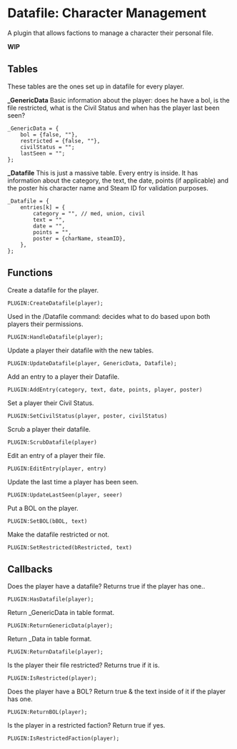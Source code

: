 # Datafile: Character Management
A plugin that allows factions to manage a character their personal file.

**WIP**

## Tables
These tables are the ones set up in datafile for every player.

**_GenericData**
Basic information about the player: does he have a bol, is the file restricted, what is the Civil Status and when has the player last been seen?
```
_GenericData = {
    bol = {false, ""},
    restricted = {false, ""},
    civilStatus = "";
    lastSeen = "";
};
```

**_Datafile**
This is just a massive table. Every entry is inside. It has information about the category, the text, the date, points (if applicable) and the poster his character name and Steam ID for validation purposes.
```
_Datafile = {
    entries[k] = {
        category = "", // med, union, civil
        text = "",
        date = "",
        points = "",
        poster = {charName, steamID},
    },
};
```

## Functions

Create a datafile for the player.
```
PLUGIN:CreateDatafile(player);
```

Used in the /Datafile command: decides what to do based upon both players their permissions.
```
PLUGIN:HandleDatafile(player);
```

Update a player their datafile with the new tables.
```
PLUGIN:UpdateDatafile(player, GenericData, Datafile);
```

Add an entry to a player their Datafile.
```
PLUGIN:AddEntry(category, text, date, points, player, poster)
```

Set a player their Civil Status.
```
PLUGIN:SetCivilStatus(player, poster, civilStatus)
```

Scrub a player their datafile.
```
PLUGIN:ScrubDatafile(player)
```

Edit an entry of a player their file.
```
PLUGIN:EditEntry(player, entry)
```

Update the last time a player has been seen.
```
PLUGIN:UpdateLastSeen(player, seeer)
```

Put a BOL on the player.
```
PLUGIN:SetBOL(bBOL, text)
```

Make the datafile restricted or not.
```
PLUGIN:SetRestricted(bRestricted, text)
```

## Callbacks

Does the player have a datafile? Returns true if the player has one..
```
PLUGIN:HasDatafile(player);
```

Return _GenericData in table format.
```
PLUGIN:ReturnGenericData(player);
```

Return _Data in table format.
```
PLUGIN:ReturnDatafile(player);
```

Is the player their file restricted? Returns true if it is.
```
PLUGIN:IsRestricted(player);
```

Does the player have a BOL? Return true & the text inside of it if the player has one.
```
PLUGIN:ReturnBOL(player);
```

Is the player in a restricted faction? Return true if yes.
```
PLUGIN:IsRestrictedFaction(player);
```
